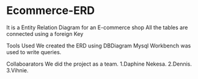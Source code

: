 # Ecommerce-ERD
It is a Entity Relation Diagram for an E-commerce shop
All the tables are connected using a foreign Key

Tools Used
We created the ERD using DBDiagram
Mysql Workbench was used to write queries.

Collaboarators
We did the project as a team.
1.Daphine Nekesa.
2.Dennis.
3.Vihnie.
